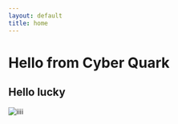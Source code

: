 ```yaml
---
layout: default
title: home 
---
```


# Hello from Cyber Quark

## Hello lucky
![iiii](https://cdn.pixabay.com/photo/2014/02/27/16/10/flowers-276014_1280.jpg)

